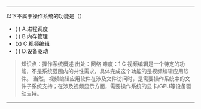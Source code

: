 ---
以下不属于操作系统的功能是（）
- ( ) A.进程调度
- ( ) B.内存管理
- (x) C.视频编辑
- ( ) D.设备驱动

> 知识点：操作系统概述
> 出处：网络
> 难度：1
> C 视频编辑是一个特定的功能，不是系统范围内的共性需求，具体完成这个功能的是视频编辑应用软件。
> 当然，视频编辑应用软件在涉及文件访问时，是需要操作系统中的文件子系统支持；在涉及视频显示方面，需要操作系统的显卡/GPU等设备驱动支持。


---